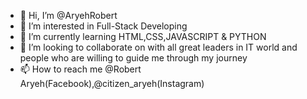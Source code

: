 - 👋 Hi, I’m @AryehRobert
- 👀 I’m interested in Full-Stack Developing
- 🌱 I’m currently learning HTML,CSS,JAVASCRIPT & PYTHON
- 💞️ I’m looking to collaborate on with all great leaders in IT world and people who are willing to guide me through my journey
- 📫 How to reach me @Robert Aryeh(Facebook),@citizen_aryeh(Instagram)

<!---
AryehRobert/AryehRobert is a ✨ special ✨ repository because its `README.md` (this file) appears on your GitHub profile.
You can click the Preview link to take a look at your changes.
--->
